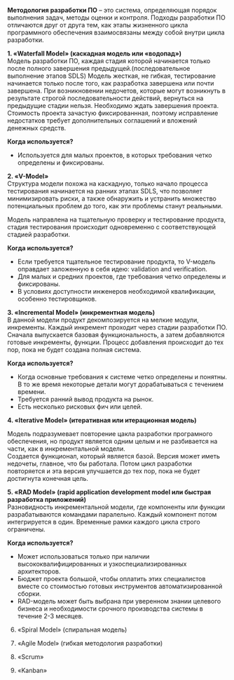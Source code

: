 **Методология разработки ПО** – это система, определяющая порядок выполнения задач, методы оценки и контроля.
Подходы разработки ПО отличаются друг от друга тем, как этапы жизненного цикла программного обеспечения взаимосвязаны между собой внутри цикла разработки.


**1. «Waterfall Model» (каскадная модель или «водопад»)**  
Модель разработки ПО, каждая стадия которой начинается только после полного завершения предыдущей.(последовательное выполнение этапов SDLS)
Модель жесткая, не гибкая, тестирование начинается только после того, как разработка завершена или почти завершена.
При возникновении недочетов, которые могут возникнуть в результате строгой последовательности действий,
вернуться на предыдущие стадии нельзя. Необходимо ждать завершения проекта.
Стоимость проекта зачастую фиксированнная, поэтому исправление недостатков требует дополнительных соглашений и вложений денежных средств.

**Когда используется?**

- Используется для малых проектов, в которых требования четко определены и фиксированы.

**2. «V-Model»**  
Структура модели похожа на каскадную, только начало процесса тестирования начинается на ранних этапах SDLS, 
что позволяет минимизировать риски, а также обнаружить и устранить множество потенциальных проблем до того, как эти проблемы станут реальными.  

Модель направлена на тщательную проверку и тестирование продукта, стадия тестирования происходит одновременно с соответствующей стадией разработки.

**Когда используется?**

- Если требуется тщательное тестирование продукта, то V-модель оправдает заложенную в себя идею: validation and verification.
- Для малых и средних проектов, где требования четко определены и фиксированы.
- В условиях доступности инженеров необходимой квалификации, особенно тестировщиков.

**3. «Incremental Model» (инкрементная модель)**  
В данной модели продукт декомпозируется на мелкие модули, инкременты.
Каждый инкремент проходит через стадии разработки ПО.
Сначала выпускается базовая функциональность, а затем добавляются готовые инкременты, функции.
Процесс добавления происходит до тех пор, пока не будет создана полная система.

**Когда используется?**

- Когда основные требования к системе четко определены и понятны. В то же время некоторые детали могут дорабатываться с течением времени.
- Требуется ранний вывод продукта на рынок.
- Есть несколько рисковых фич или целей.

**4. «Iterative Model» (итеративная или итерационная модель)**  

Модель подразумевает повторение цакла разработки програмного обеспечения, но продукт является одним целым и не разбивается на части, как в инкрементальной модели.  
Создается функционал, который является базой. Версия может иметь недочеты, главное, что бы работала.
Потом цикл разработки повторяется и эта версия улучшается до тех пор, пока не будет достигнута конечная цель.

**5. «RAD Model» (rapid application development model или быстрая разработка приложений)**  
Разновидность инкрементальной модели, где компоненты или функции разрабатываются командами паралельно.
Каждый компонент потом интегрируется в один. Временные рамки каждого цикла строго ограничены.

**Когда используется?**

- Может использоваться только при наличии высококвалифицированных и узкоспециализированных архитекторов.
- Бюджет проекта большой, чтобы оплатить этих специалистов вместе со стоимостью готовых инструментов автоматизированной сборки.
- RAD-модель может быть выбрана при уверенном знании целевого бизнеса и необходимости срочного производства системы в течение 2-3 месяцев.

6. «Spiral Model» (спиральная модель)


7. «Agile Model» (гибкая методология разработки)
8. «Scrum»
9. «Kanban»
